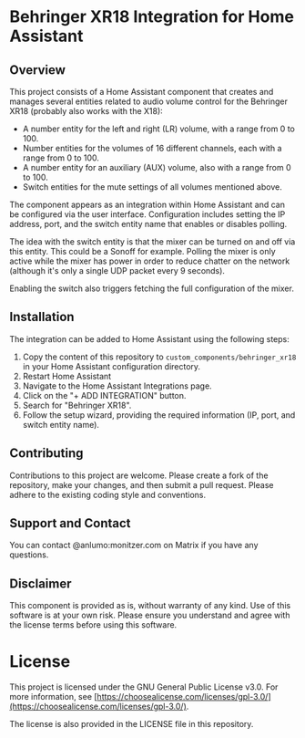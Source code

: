 # Behringer XR18 Integration for Home Assistant

## Overview

This project consists of a Home Assistant component that creates and manages several entities related to audio volume control for the Behringer XR18 (probably also works with the X18):

* A number entity for the left and right (LR) volume, with a range from 0 to 100.
* Number entities for the volumes of 16 different channels, each with a range from 0 to 100.
* A number entity for an auxiliary (AUX) volume, also with a range from 0 to 100.
* Switch entities for the mute settings of all volumes mentioned above.

The component appears as an integration within Home Assistant and can be configured via the user interface. Configuration includes setting the IP address, port, and the switch entity name that enables or disables polling.

The idea with the switch entity is that the mixer can be turned on and off via this entity. This could be a Sonoff for example. Polling the mixer is only active while the mixer has power in order to reduce chatter on the network (although it's only a single UDP packet every 9 seconds).

Enabling the switch also triggers fetching the full configuration of the mixer.

## Installation

The integration can be added to Home Assistant using the following steps:

1. Copy the content of this repository to `custom_components/behringer_xr18` in your Home Assistant configuration directory.
2. Restart Home Assistant
3. Navigate to the Home Assistant Integrations page.
4. Click on the "+ ADD INTEGRATION" button.
5. Search for "Behringer XR18".
6. Follow the setup wizard, providing the required information (IP, port, and switch entity name).

## Contributing

Contributions to this project are welcome. Please create a fork of the repository, make your changes, and then submit a pull request. Please adhere to the existing coding style and conventions.

## Support and Contact

You can contact @anlumo:monitzer.com on Matrix if you have any questions.

## Disclaimer

This component is provided as is, without warranty of any kind. Use of this software is at your own risk. Please ensure you understand and agree with the license terms before using this software.

# License

This project is licensed under the GNU General Public License v3.0. For more information, see [https://choosealicense.com/licenses/gpl-3.0/](https://choosealicense.com/licenses/gpl-3.0/).

The license is also provided in the LICENSE file in this repository.
